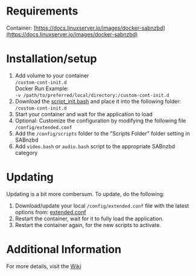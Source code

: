# Requirements
Container: [https://docs.linuxserver.io/images/docker-sabnzbd](https://docs.linuxserver.io/images/docker-sabnzbd)<br>

# Installation/setup
1. Add volume to your container <br>
  `/custom-cont-init.d` <br>
  Docker Run Example: <br>
  `-v /path/to/preferred/local/directory:/custom-cont-init.d`
1. Download the [script_init.bash](https://github.com/RandomNinjaAtk/arr-scripts/blob/main/sabnzbd/scripts_init.bash) and place it into the following folder: `/custom-cont-init.d`
1. Start your container and wait for the application to load
1. Optional: Customize the configuration by modifying the following file `/config/extended.conf`
1. Add the `/config/scripts` folder to the "Scripts Folder" folder setting in SABnzbd
1. Add `video.bash` or `audio.bash` script to the appropriate SABnzbd category 

# Updating
Updating is a bit more combersum. To update, do the following:
1. Download/update your local `/config/extended.conf` file with the latest options from: [extended.conf](https://github.com/RandomNinjaAtk/arr-scripts/blob/main/sabnzbd/extended.conf)
2. Restart the container, wait for it to fully load the application.
3. Restart the container again, for the new scripts to activate.

# Additional Information
For more details, visit the [Wiki](https://github.com/RandomNinjaAtk/arr-scripts/wiki)
